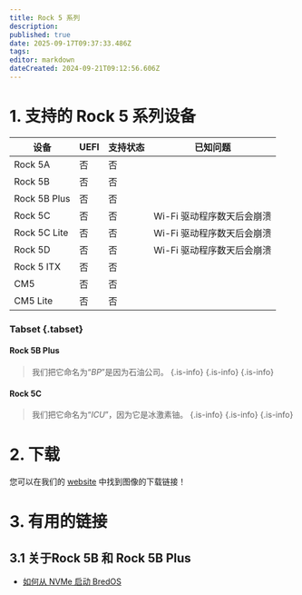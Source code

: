 ```yaml
---
title: Rock 5 系列
description:
published: true
date: 2025-09-17T09:37:33.486Z
tags:
editor: markdown
dateCreated: 2024-09-21T09:12:56.606Z
---
```


# 1. 支持的 Rock 5 系列设备

| 设备           | UEFI | 支持状态 | 已知问题             |
| ------------ | ---- | ---- | ---------------- |
| Rock 5A      | 否    | 否    |                  |
| Rock 5B      | 否    | 否    |                  |
| Rock 5B Plus | 否    | 否    |                  |
| Rock 5C      | 否    | 否    | Wi-Fi 驱动程序数天后会崩溃 |
| Rock 5C Lite | 否    | 否    | Wi-Fi 驱动程序数天后会崩溃 |
| Rock 5D      | 否    | 否    | Wi-Fi 驱动程序数天后会崩溃 |
| Rock 5 ITX   | 否    | 否    |                  |
| CM5          | 否    | 否    |                  |
| CM5 Lite     | 否    | 否    |                  |

### Tabset {.tabset}

#### Rock 5B Plus

> 我们把它命名为“_BP_”是因为石油公司。
> {.is-info}
> {.is-info}
> {.is-info}

#### Rock 5C

> 我们把它命名为“_ICU_”，因为它是冰激素铀。
> {.is-info}
> {.is-info}
> {.is-info}

# 2. 下载

您可以在我们的 [website](https://bredos.org/download.html) 中找到图像的下载链接！

# 3. 有用的链接

## 3.1 关于Rock 5B 和 Rock 5B Plus

- [如何从 NVMe 启动 BredOS](/rock-5/how-to-boot-from-nvme)

